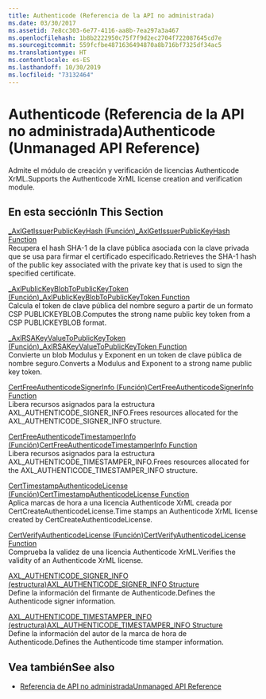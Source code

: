 ```yaml
---
title: Authenticode (Referencia de la API no administrada)
ms.date: 03/30/2017
ms.assetid: 7e8cc303-6e77-4116-aa8b-7ea297a3a467
ms.openlocfilehash: 1b8b2222950c75f7f9d2ec2704f722087645cd7e
ms.sourcegitcommit: 559fcfbe4871636494870a8b716bf7325df34ac5
ms.translationtype: HT
ms.contentlocale: es-ES
ms.lasthandoff: 10/30/2019
ms.locfileid: "73132464"
---
```

# <a name="authenticode-unmanaged-api-reference"></a><span data-ttu-id="d077d-102">Authenticode (Referencia de la API no administrada)</span><span class="sxs-lookup"><span data-stu-id="d077d-102">Authenticode (Unmanaged API Reference)</span></span>
<span data-ttu-id="d077d-103">Admite el módulo de creación y verificación de licencias Authenticode XrML.</span><span class="sxs-lookup"><span data-stu-id="d077d-103">Supports the Authenticode XrML license creation and verification module.</span></span>  
  
## <a name="in-this-section"></a><span data-ttu-id="d077d-104">En esta sección</span><span class="sxs-lookup"><span data-stu-id="d077d-104">In This Section</span></span>  
 [<span data-ttu-id="d077d-105">_AxlGetIssuerPublicKeyHash (Función)</span><span class="sxs-lookup"><span data-stu-id="d077d-105">_AxlGetIssuerPublicKeyHash Function</span></span>](axlgetissuerpublickeyhash-function.md)  
 <span data-ttu-id="d077d-106">Recupera el hash SHA-1 de la clave pública asociada con la clave privada que se usa para firmar el certificado especificado.</span><span class="sxs-lookup"><span data-stu-id="d077d-106">Retrieves the SHA-1 hash of the public key associated with the private key that is used to sign the specified certificate.</span></span>  
  
 [<span data-ttu-id="d077d-107">_AxlPublicKeyBlobToPublicKeyToken (Función)</span><span class="sxs-lookup"><span data-stu-id="d077d-107">_AxlPublicKeyBlobToPublicKeyToken Function</span></span>](axlpublickeyblobtopublickeytoken-function.md)  
 <span data-ttu-id="d077d-108">Calcula el token de clave pública del nombre seguro a partir de un formato CSP PUBLICKEYBLOB.</span><span class="sxs-lookup"><span data-stu-id="d077d-108">Computes the strong name public key token from a CSP PUBLICKEYBLOB format.</span></span>  
  
 [<span data-ttu-id="d077d-109">_AxlRSAKeyValueToPublicKeyToken (Función)</span><span class="sxs-lookup"><span data-stu-id="d077d-109">_AxlRSAKeyValueToPublicKeyToken Function</span></span>](axlrsakeyvaluetopublickeytoken-function.md)  
 <span data-ttu-id="d077d-110">Convierte un blob Modulus y Exponent en un token de clave pública de nombre seguro.</span><span class="sxs-lookup"><span data-stu-id="d077d-110">Converts a Modulus and Exponent to a strong name public key token.</span></span>  
  
 [<span data-ttu-id="d077d-111">CertFreeAuthenticodeSignerInfo (Función)</span><span class="sxs-lookup"><span data-stu-id="d077d-111">CertFreeAuthenticodeSignerInfo Function</span></span>](certfreeauthenticodesignerinfo-function.md)  
 <span data-ttu-id="d077d-112">Libera recursos asignados para la estructura AXL_AUTHENTICODE_SIGNER_INFO.</span><span class="sxs-lookup"><span data-stu-id="d077d-112">Frees resources allocated for the AXL_AUTHENTICODE_SIGNER_INFO structure.</span></span>  
  
 [<span data-ttu-id="d077d-113">CertFreeAuthenticodeTimestamperInfo (Función)</span><span class="sxs-lookup"><span data-stu-id="d077d-113">CertFreeAuthenticodeTimestamperInfo Function</span></span>](certfreeauthenticodetimestamperinfo-function.md)  
 <span data-ttu-id="d077d-114">Libera recursos asignados para la estructura AXL_AUTHENTICODE_TIMESTAMPER_INFO.</span><span class="sxs-lookup"><span data-stu-id="d077d-114">Frees resources allocated for the AXL_AUTHENTICODE_TIMESTAMPER_INFO structure.</span></span>  
  
 [<span data-ttu-id="d077d-115">CertTimestampAuthenticodeLicense (Función)</span><span class="sxs-lookup"><span data-stu-id="d077d-115">CertTimestampAuthenticodeLicense Function</span></span>](certtimestampauthenticodelicense-function.md)  
 <span data-ttu-id="d077d-116">Aplica marcas de hora a una licencia Authenticode XrML creada por CertCreateAuthenticodeLicense.</span><span class="sxs-lookup"><span data-stu-id="d077d-116">Time stamps an Authenticode XrML license created by CertCreateAuthenticodeLicense.</span></span>  
  
 [<span data-ttu-id="d077d-117">CertVerifyAuthenticodeLicense (Función)</span><span class="sxs-lookup"><span data-stu-id="d077d-117">CertVerifyAuthenticodeLicense Function</span></span>](certverifyauthenticodelicense-function.md)  
 <span data-ttu-id="d077d-118">Comprueba la validez de una licencia Authenticode XrML.</span><span class="sxs-lookup"><span data-stu-id="d077d-118">Verifies the validity of an Authenticode XrML license.</span></span>  
  
 [<span data-ttu-id="d077d-119">AXL_AUTHENTICODE_SIGNER_INFO (estructura)</span><span class="sxs-lookup"><span data-stu-id="d077d-119">AXL_AUTHENTICODE_SIGNER_INFO Structure</span></span>](axl-authenticode-signer-info-structure.md)  
 <span data-ttu-id="d077d-120">Define la información del firmante de Authenticode.</span><span class="sxs-lookup"><span data-stu-id="d077d-120">Defines the Authenticode signer information.</span></span>  
  
 [<span data-ttu-id="d077d-121">AXL_AUTHENTICODE_TIMESTAMPER_INFO (estructura)</span><span class="sxs-lookup"><span data-stu-id="d077d-121">AXL_AUTHENTICODE_TIMESTAMPER_INFO Structure</span></span>](axl-authenticode-timestamper-info-structure.md)  
 <span data-ttu-id="d077d-122">Define la información del autor de la marca de hora de Authenticode.</span><span class="sxs-lookup"><span data-stu-id="d077d-122">Defines the Authenticode time stamper information.</span></span>  
  
## <a name="see-also"></a><span data-ttu-id="d077d-123">Vea también</span><span class="sxs-lookup"><span data-stu-id="d077d-123">See also</span></span>

- [<span data-ttu-id="d077d-124">Referencia de API no administrada</span><span class="sxs-lookup"><span data-stu-id="d077d-124">Unmanaged API Reference</span></span>](../index.md)
